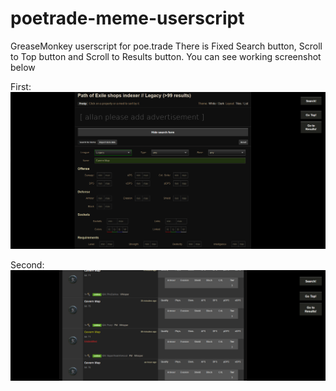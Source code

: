 # poetrade-meme-userscript
GreaseMonkey userscript for poe.trade
There is Fixed Search button, Scroll to Top button and Scroll to Results button.
You can see working screenshot below

First:
![Alt text](readme/1.png?raw=true "On the top of page")

Second:
![Alt text](readme/2.png?raw=true "On the middle of page")

